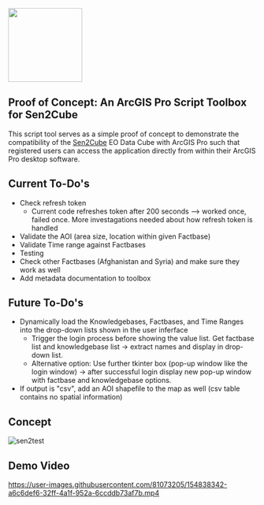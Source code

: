 <img src="https://manual.sen2cube.at/img/logo_b.png" height="150px" align="center">


## Proof of Concept: An ArcGIS Pro Script Toolbox for Sen2Cube

This script tool serves as a simple proof of concept to demonstrate the compatibility of the [Sen2Cube](https://www.sen2cube.at/) EO Data Cube with ArcGIS Pro such that registered users can access the application directly from within their ArcGIS Pro desktop software.

## Current To-Do's
- Check refresh token
  - Current code refreshes token after 200 seconds --> worked once, failed once. More investagations needed about how refresh token is handled
- Validate the AOI (area size, location within given Factbase)
- Validate Time range against Factbases
- Testing
- Check other Factbases (Afghanistan and Syria) and make sure they work as well
- Add metadata documentation to toolbox

## Future To-Do's
- Dynamically load the Knowledgebases, Factbases, and Time Ranges into the drop-down lists shown in the user inferface
  - Trigger the login process before showing the value list. Get factbase list and knowledgebase list -> extract names and display in drop-down list. 
  - Alternative option: Use further tkinter box (pop-up window like the login window) -> after successful login display new pop-up window with factbase and knowledgebase options.
- If output is "csv", add an AOI shapefile to the map as well (csv table contains no spatial information)

## Concept
<!-- ![image](https://user-images.githubusercontent.com/81073205/154639979-d092f2bc-8c99-4192-b123-1166612a5ab0.png) -->

![sen2test](https://user-images.githubusercontent.com/81073205/154641356-e1387c56-3cbd-4ecb-983e-72aec67f9ea8.png)


## Demo Video

https://user-images.githubusercontent.com/81073205/154838342-a6c6def6-32ff-4a1f-952a-6ccddb73af7b.mp4

